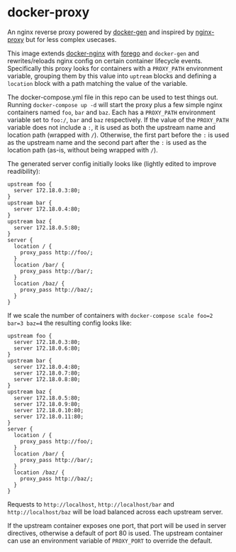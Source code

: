 # docker-proxy

An nginx reverse proxy powered by [docker-gen](https://github.com/jwilder/docker-gen) and inspired by [nginx-proxy](https://github.com/jwilder/nginx-proxy) but for less complex usecases. 

This image extends [docker-nginx](https://github.com/krmcbride/docker-nginx) with [forego](https://github.com/ddollar/forego) and `docker-gen` and rewrites/reloads nginx config on certain container lifecycle events.  Specifically this proxy looks for containers with a `PROXY_PATH` environment variable, grouping them by this value into `uptream` blocks and defining a `location` block with a path matching the value of the variable.

The docker-compose.yml file in this repo can be used to test things out.  Running `docker-compose up -d` will start the proxy plus a few simple nginx containers named `foo`, `bar` and `baz`.  Each has a `PROXY_PATH` environment variable set to `foo:/`, `bar` and `baz` respectively.  If the value of the `PROXY_PATH` variable does not include a `:`, it is used as both the upstream name and location path (wrapped with `/`).  Otherwise, the first part before the `:` is used as the upstream name
and the second part after the `:` is used as the location path (as-is, without being wrapped with `/`).

The generated server config initially looks like (lightly edited to improve readibility):

```
upstream foo {
  server 172.18.0.3:80;
}
upstream bar {
  server 172.18.0.4:80;
}
upstream baz {
  server 172.18.0.5:80;
}
server {
  location / {
    proxy_pass http://foo/;
  }
  location /bar/ {
    proxy_pass http://bar/;
  }
  location /baz/ {
    proxy_pass http://baz/;
  }
}
```

If we scale the number of containers with `docker-compose scale foo=2 bar=3 baz=4` the resulting config looks like:

```
upstream foo {
  server 172.18.0.3:80;
  server 172.18.0.6:80;
}
upstream bar {
  server 172.18.0.4:80;
  server 172.18.0.7:80;
  server 172.18.0.8:80;
}
upstream baz {
  server 172.18.0.5:80;
  server 172.18.0.9:80;
  server 172.18.0.10:80;
  server 172.18.0.11:80;
}
server {
  location / {
    proxy_pass http://foo/;
  }
  location /bar/ {
    proxy_pass http://bar/;
  }
  location /baz/ {
    proxy_pass http://baz/;
  }
}
```

Requests to `http://localhost`, `http://localhost/bar` and `http://localhost/baz` will be load balanced across each upstream server.

If the upstream container exposes one port, that port will be used in server directives, otherwise a default of port 80 is used. The upstream container can use an environment variable of `PROXY_PORT` to override the default.

